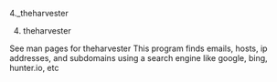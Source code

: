 4._theharvester

4. theharvester

See man pages for theharvester
This program finds emails, hosts, ip addresses, and subdomains using a search engine like google, bing, hunter.io, etc